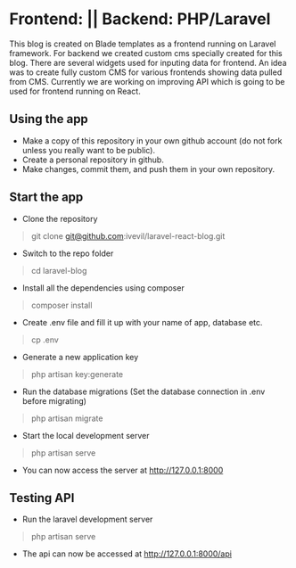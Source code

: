 # Frontend: || Backend: PHP/Laravel

This blog is created on Blade templates as a frontend running on Laravel framework. 
For backend we created custom cms specially created for this blog. There are several widgets used for inputing data for frontend.
An idea was to create fully custom CMS for various frontends showing data pulled from CMS. 
Currently we are working on improving API which is going to be used for frontend running on React.

## Using the app
- Make a copy of this repository in your own github account (do not fork unless you really want to be public).
- Create a personal repository in github.
- Make changes, commit them, and push them in your own repository.

## Start the app
- Clone the repository
> git clone git@github.com:ivevil/laravel-react-blog.git

- Switch to the repo folder
> cd laravel-blog

- Install all the dependencies using composer
> composer install

- Create .env file and fill it up with your name of app, database etc.
> cp .env

- Generate a new application key
> php artisan key:generate

- Run the database migrations (Set the database connection in .env before migrating)
> php artisan migrate

- Start the local development server
> php artisan serve

- You can now access the server at http://127.0.0.1:8000

## Testing API
- Run the laravel development server
> php artisan serve

- The api can now be accessed at http://127.0.0.1:8000/api
